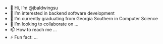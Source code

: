 - 👋 Hi, I’m @jbaldwingsu
- 👀 I’m interested in backend software development
- 🌱 I’m currently graduating from Georgia Southern in Computer Science 
- 💞️ I’m looking to collaborate on ...
- 📫 How to reach me ...
- ⚡ Fun fact: ...

<!---
jbaldwingsu/jbaldwingsu is a ✨ special ✨ repository because its `README.md` (this file) appears on your GitHub profile.
You can click the Preview link to take a look at your changes.
--->
